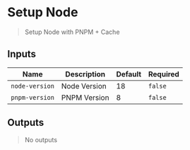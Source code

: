 
# Setup Node
> Setup Node with PNPM + Cache

## Inputs 

| Name | Description | Default | Required | 
| ---- | ----------- | ------- | -------- |
| `node-version` | Node Version | 18 | `false` |
| `pnpm-version` | PNPM Version | 8 | `false` |


## Outputs 
> No outputs
        